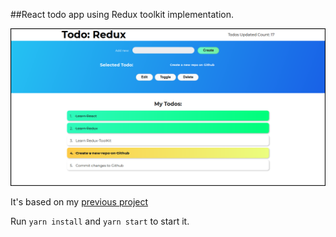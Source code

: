 ##React todo app using Redux toolkit implementation.

<img src="todo.png" alt="demo"/>

It's based on my [previous project](https://www.github.com/hope-ag/redux-todo)

Run `yarn install` and `yarn start` to start it.
